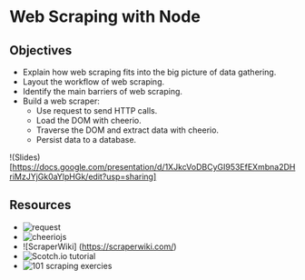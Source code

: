 # Web Scraping with Node

## Objectives
* Explain how web scraping fits into the big picture of data gathering.
* Layout the workflow of web scraping.
* Identify the main barriers of web scraping.
* Build a web scraper:
  * Use request to send HTTP calls.
  * Load the DOM with cheerio.
  * Traverse the DOM and extract data with cheerio.
  * Persist data to a database.
  
!(Slides)[https://docs.google.com/presentation/d/1XJkcVoDBCyGI953EfEXmbna2DHriMzJYjGk0aYlpHGk/edit?usp=sharing]

## Resources

* ![request](https://www.npmjs.com/package/request)
* ![cheeriojs](https://cheerio.js.org/)
* ![ScraperWiki]
(https://scraperwiki.com/)
* ![Scotch.io tutorial](https://scotch.io/tutorials/scraping-the-web-with-node-js)
* ![101 scraping exercies](https://github.com/stanfordjournalism/search-script-scrape)
